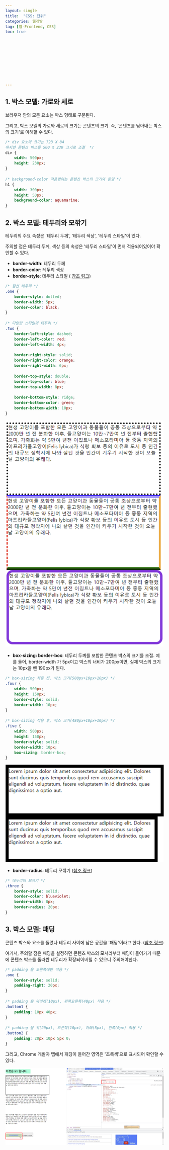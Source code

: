 ```yaml
---
layout: single
title:  "CSS: 단위"
categories: 웹개발
tag: [웹-Frontend, CSS]
toc: true 









---
```


## 1. 박스 모델: 가로와 세로

브라우저 안의 모든 요소는 박스 형태로 구분된다.

그리고, 박스 모델의 가로와 세로의 크기는 콘텐츠의 크기. 즉, '콘텐츠를 담아내는 박스의 크기'로 이해할 수 있다.

```css
/* div 요소의 크기는 723 X 84
하지만 콘텐츠 박스를 500 X 230 크기로 조절  */
div {
    width: 500px;
    height: 230px;
}

/* background-color 적용범위는 콘텐츠 박스의 크기와 동일 */
h1 {
    width: 300px;
    height: 50px;
    background-color: aquamarine;
}
```









## 2. 박스 모델: 테두리와 모깎기

테두리의 주요 속성은 '테두리 두께', '테두리 색상', '테두리 스타일'이 있다. 

주의할 점은 테두리 두께, 색상 등의 속성은 '테두리 스타일'이 먼저 적용되어있어야 확인할 수 있다.

- **border-width**: 테두리 두께
- **border-color**: 테두리 색상
- **border-style**: 테두리 스타일 ( [참조 링크](https://developer.mozilla.org/ko/docs/Web/CSS/border-style))

```css
/* 점선 테두리 */
.one {
    border-style: dotted;
    border-width: 5px;
    border-color: black;
}

/* 다양한 스타일의 테두리 */
.two {
    border-left-style: dashed;
    border-left-color: red;
    border-left-width: 4px;

    border-right-style: solid;
    border-right-color: orange;
    border-right-width: 6px;

    border-top-style: double;
    border-top-color: blue;
    border-top-width: 8px;

    border-bottom-style: ridge;
    border-bottom-color: green;
    border-bottom-width: 10px;
}
```

![image-20220828113141577](/assets/img/image-20220828113141577.png)

- **box-sizing: border-box**: 테두리 두꼐를 포함한 콘텐츠 박스의 크기를 조절. 예를 들어, border-width 가 5px이고 박스의 너비가 200px이면, 실제 박스의 크기는 10px을 뺀 190px가 된다.

```css
/* box-sizing 적용 전, 박스 크기(500px+10px+10px) */
.four {
    width: 500px;
    height: 150px;
    border-style: solid;
    border-width: 10px;
}

/* box-sizing 적용 후, 박스 크기(480px+10px+10px) */
.five {
    width: 500px;
    height: 150px;
    border-style: solid;
    border-width: 10px;
    box-sizing: border-box;
}
```

![image-20220828113932930](/assets/img/image-20220828113932930.png)

- **border-radius**: 테두리 모깎기 ([참조 링크](https://developer.mozilla.org/ko/docs/Web/CSS/border-radius))

```css
/* 테두리의 모깎기 */
.three {
    border-style: solid;
    border-color: blueviolet;
    border-width: 8px;
    border-radius: 20px;
}
```









## 3. 박스 모델: 패딩

콘텐츠 박스와 요소를 둘렀나 테두리 사이에 남은 공간을 '패딩'이라고 한다. ([참조 링크](https://developer.mozilla.org/ko/docs/Web/CSS/padding))

여기서, 주의할 점은 패딩을 설정하면 콘텐츠 박스의 모서리부터 패딩이 들어가기 때문에 콘텐츠 박스를 둘러싼 테두리가 확장되어버릴 수 있으니 주의해야한다.

```css
/* padding 을 오른쪽에만 적용 */
.one {
    border-style: solid;
    padding-right: 20px;
}

/* padding 을 위아래(10px), 왼쪽오른쪽(40px) 적용 */
.button1 {
    padding: 10px 40px;
}

/* padding 을 위(20px), 오른쪽(10px), 아래(5px), 왼쪽(0px) 적용 */
.button2 {
    padding: 20px 10px 5px 0;
}
```

그리고, Chrome 개발자 탭에서 패딩이 들어간 영역은 '초록색'으로 표시되어 확인할 수 있다.

![image-20220828114448345](/assets/img/image-20220828114448345.png)







